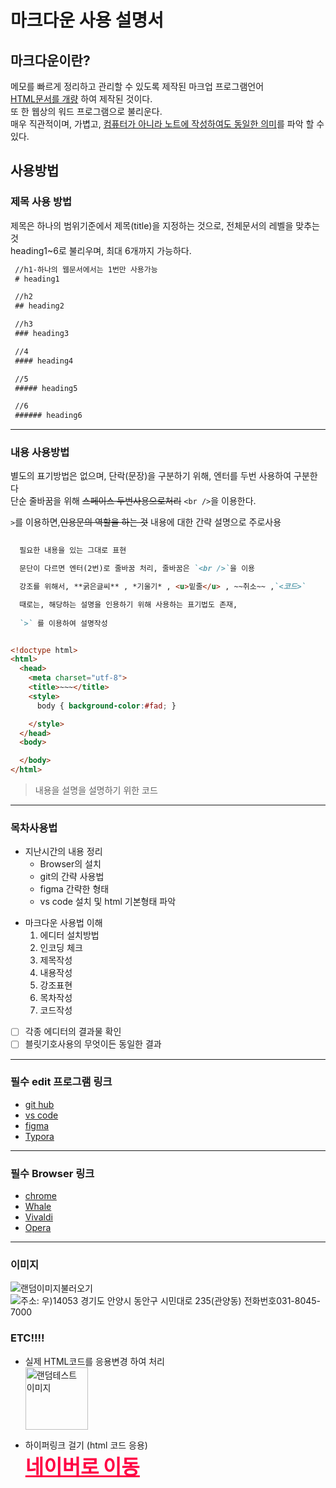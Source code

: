 # 마크다운 사용 설명서

## 마크다운이란?

메모를 빠르게 정리하고 관리할 수 있도록 제작된 마크업 프로그램언어 <br />
<u>HTML문서를 개량</u> 하여 제작된 것이다.<br />
또 한 웹상의 워드 프로그램으로 불리운다.<br />
매우 직관적이며, 가볍고, <u>컴퓨터가 아니라 노트에 작성하여도 동일한 의미</u>를 파악 할 수 있다.

## 사용방법

### 제목 사용 방법
제목은 하나의 범위기준에서 제목(title)을 지정하는 것으로, 전체문서의 레벨을 맞추는 것  
heading1~6로 불리우며, 최대 6개까지 가능하다.


```markdown
 //h1-하나의 웹문서에서는 1번만 사용가능
 # heading1

 //h2
 ## heading2

 //h3
 ### heading3

 //4
 #### heading4

 //5
 ##### heading5

 //6
 ###### heading6
```
---
### 내용 사용방법

별도의 표기방법은 없으며, 단락(문장)을 구분하기 위해, 엔터를 두번 사용하여 구분한다<br />
단순 줄바꿈을 위해 ~~스페이스 두번사용으로처리~~ `<br />`을 이용한다.  

`>`를 이용하면,~~인용문의 역할을 하는 것~~ 내용에 대한 간략 설명으로 주로사용

``` markdown
 
  필요한 내용을 있는 그대로 표현

  문단이 다르면 엔터(2번)로 줄바꿈 처리, 줄바꿈은 `<br />`을 이용

  강조를 위해서, **굵은글씨** , *기울기* , <u>밑줄</u> , ~~취소~~ ,`<코드>`

  때로는, 해당하는 설명을 인용하기 위해 사용하는 표기법도 존재,
  
  `>` 를 이용하여 설명작성  
```

``` html 

<!doctype html>
<html>
  <head>
    <meta charset="utf-8">
    <title>~~~</title>
    <style>
      body { background-color:#fad; }

    </style>
  </head>
  <body>

  </body>
</html>
```

>내용을 설명을 설명하기 위한 코드   

---

### 목차사용법

- 지난시간의 내용 정리
    - Browser의 설치
    - git의 간략 사용법
    - figma 간략한 형태
    - vs code 설치 및 html 기본형태 파악

* 마크다운 사용법 이해
    1. 에디터 설치방법
    1. 인코딩 체크
    1. 제목작성
    1. 내용작성
    1. 강조표현
    1. 목차작성
    1. 코드작성

* [ ] 각종 에디터의 결과물 확인
* [ ] 블릿기호사용의 무엇이든 동일한 결과

---

### 필수 edit 프로그램 링크
 - [git hub](https://github.com/)
 - [vs code](https://code.visualstudio.com/)
 - [figma](https://www.figma.com/?fuid=)
 - [Typora](https://typora.io/)

---
### 필수 Browser 링크
 - [chrome](https://www.google.co.kr/chrome/?brand=IBEF&gclid=CjwKCAjwybyJBhBwEiwAvz4G72Z12NxMCqmVj9cVz0bZgz2pgSN-iGdOk2xms9cNlT0UngElK57ZahoCrH8QAvD_BwE&gclsrc=aw.ds)  
 - [Whale](https://whale.naver.com/ko/)
 - [Vivaldi](https://vivaldi.com/download/)
 - [Opera](https://www.opera.com/ko)

---

### 이미지
  ![랜덤이미지불러오기](https://picsum.photos/200/300) <br />
  ![주소: 우)14053 경기도 안양시 동안구 시민대로 235(관양동) 전화번호031-8045-7000](https://www.anyang.go.kr/main/contents.do?key=305) <br />

### ETC!!!!
 - 실제 HTML코드를 응용변경 하여 처리 <br />
    <img src="https://picsum.photos/200/300" alt="랜덤테스트 이미지" width="100"/>

 - 하이퍼링크  걸기 (html 코드 응용)<br />
 <a href="https://naver.com"
    style="color:#f04; font-weight:900; font-size:2rem">
    네이버로 이동
  </a>